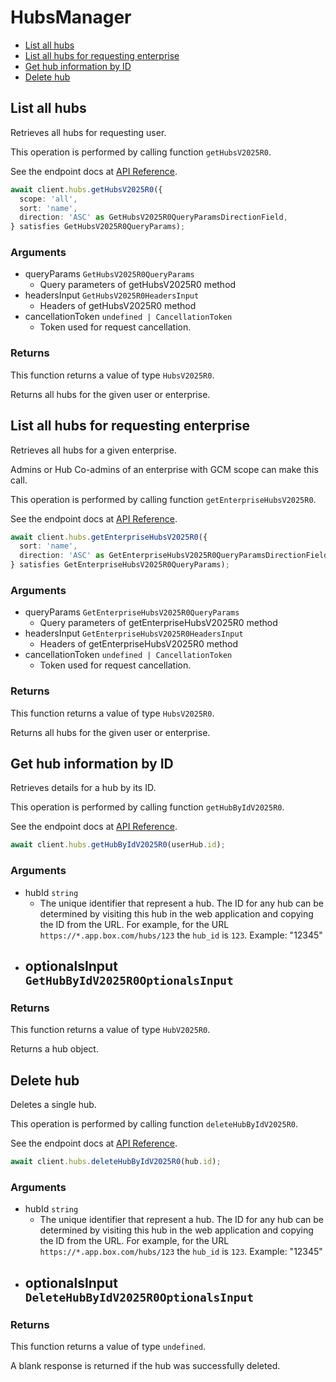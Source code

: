 # HubsManager

- [List all hubs](#list-all-hubs)
- [List all hubs for requesting enterprise](#list-all-hubs-for-requesting-enterprise)
- [Get hub information by ID](#get-hub-information-by-id)
- [Delete hub](#delete-hub)

## List all hubs

Retrieves all hubs for requesting user.

This operation is performed by calling function `getHubsV2025R0`.

See the endpoint docs at
[API Reference](https://developer.box.com/reference/v2025.0/get-hubs/).

<!-- sample get_hubs_v2025.0 -->

```ts
await client.hubs.getHubsV2025R0({
  scope: 'all',
  sort: 'name',
  direction: 'ASC' as GetHubsV2025R0QueryParamsDirectionField,
} satisfies GetHubsV2025R0QueryParams);
```

### Arguments

- queryParams `GetHubsV2025R0QueryParams`
  - Query parameters of getHubsV2025R0 method
- headersInput `GetHubsV2025R0HeadersInput`
  - Headers of getHubsV2025R0 method
- cancellationToken `undefined | CancellationToken`
  - Token used for request cancellation.

### Returns

This function returns a value of type `HubsV2025R0`.

Returns all hubs for the given user or enterprise.

## List all hubs for requesting enterprise

Retrieves all hubs for a given enterprise.

Admins or Hub Co-admins of an enterprise
with GCM scope can make this call.

This operation is performed by calling function `getEnterpriseHubsV2025R0`.

See the endpoint docs at
[API Reference](https://developer.box.com/reference/v2025.0/get-enterprise-hubs/).

<!-- sample get_enterprise_hubs_v2025.0 -->

```ts
await client.hubs.getEnterpriseHubsV2025R0({
  sort: 'name',
  direction: 'ASC' as GetEnterpriseHubsV2025R0QueryParamsDirectionField,
} satisfies GetEnterpriseHubsV2025R0QueryParams);
```

### Arguments

- queryParams `GetEnterpriseHubsV2025R0QueryParams`
  - Query parameters of getEnterpriseHubsV2025R0 method
- headersInput `GetEnterpriseHubsV2025R0HeadersInput`
  - Headers of getEnterpriseHubsV2025R0 method
- cancellationToken `undefined | CancellationToken`
  - Token used for request cancellation.

### Returns

This function returns a value of type `HubsV2025R0`.

Returns all hubs for the given user or enterprise.

## Get hub information by ID

Retrieves details for a hub by its ID.

This operation is performed by calling function `getHubByIdV2025R0`.

See the endpoint docs at
[API Reference](https://developer.box.com/reference/v2025.0/get-hubs-id/).

<!-- sample get_hubs_id_v2025.0 -->

```ts
await client.hubs.getHubByIdV2025R0(userHub.id);
```

### Arguments

- hubId `string`
  - The unique identifier that represent a hub. The ID for any hub can be determined by visiting this hub in the web application and copying the ID from the URL. For example, for the URL `https://*.app.box.com/hubs/123` the `hub_id` is `123`. Example: "12345"
- optionalsInput `GetHubByIdV2025R0OptionalsInput`
  -

### Returns

This function returns a value of type `HubV2025R0`.

Returns a hub object.

## Delete hub

Deletes a single hub.

This operation is performed by calling function `deleteHubByIdV2025R0`.

See the endpoint docs at
[API Reference](https://developer.box.com/reference/v2025.0/delete-hubs-id/).

<!-- sample delete_hubs_id_v2025.0 -->

```ts
await client.hubs.deleteHubByIdV2025R0(hub.id);
```

### Arguments

- hubId `string`
  - The unique identifier that represent a hub. The ID for any hub can be determined by visiting this hub in the web application and copying the ID from the URL. For example, for the URL `https://*.app.box.com/hubs/123` the `hub_id` is `123`. Example: "12345"
- optionalsInput `DeleteHubByIdV2025R0OptionalsInput`
  -

### Returns

This function returns a value of type `undefined`.

A blank response is returned if the hub was
successfully deleted.
